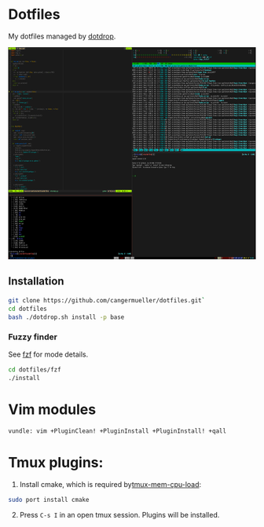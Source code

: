 # Dotfiles

My dotfiles managed by [dotdrop](https://github.com/deadc0de6/dotdrop).

<img src='/images/iterm.png' width=768 height=432></img>

## Installation
```bash
git clone https://github.com/cangermueller/dotfiles.git`
cd dotfiles
bash ./dotdrop.sh install -p base
```

### Fuzzy finder
See [fzf](https://github.com/junegunn/fzf) for mode details.
```bash
cd dotfiles/fzf
./install
```

# Vim modules
```bash
vundle: vim +PluginClean! +PluginInstall +PluginInstall! +qall
```

# Tmux plugins:
1. Install cmake, which is required by[tmux-mem-cpu-load](https://github.com/thewtex/tmux-mem-cpu-load):
```bash
sudo port install cmake
```
2. Press `C-s I` in an open tmux session. Plugins will be installed.
